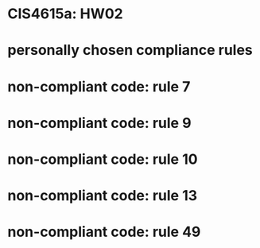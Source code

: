 # CIS4615a: HW02

#    personally chosen compliance rules
#    non-compliant code: rule 7
#    non-compliant code: rule 9 
#    non-compliant code: rule 10
#    non-compliant code: rule 13
#    non-compliant code: rule 49